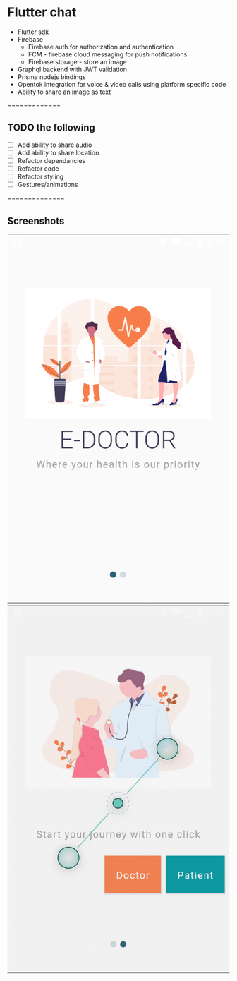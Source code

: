 # Flutter chat

- Flutter sdk
- Firebase 
    - Firebase auth for authorization and authentication
    - FCM - firebase cloud messaging for push notifications
    - Firebase storage - store an image
- Graphql backend with JWT validation
- Prisma nodejs bindings
- Opentok integration for voice & video calls using platform specific code
- Ability to share an image as text

=============
## TODO the following

- [ ] Add ability to share audio
- [ ] Add ability to share location
- [ ] Refactor dependancies
- [ ] Refactor code
- [ ] Refactor styling
- [ ] Gestures/animations

==============
## Screenshots
![](./welcome-1.png)
![](./welcome-2.png)